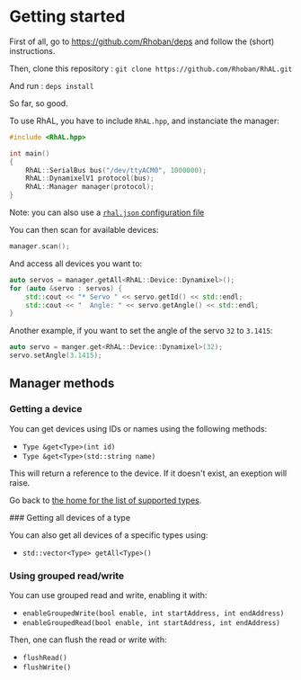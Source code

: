 # Getting started

First of all, go to https://github.com/Rhoban/deps and follow the (short) instructions.

Then, clone this repository :
    `git clone https://github.com/Rhoban/RhAL.git`

And run :
    `deps install`

So far, so good.

To use RhAL, you have to include `RhAL.hpp`, and instanciate
the manager:

```c++
#include <RhAL.hpp>

int main()
{
    RhAL::SerialBus bus("/dev/ttyACM0", 1000000);
    RhAL::DynamixelV1 protocol(bus);
    RhAL::Manager manager(protocol);
}
```

Note: you can also use a [`rhal.json` configuration file](configuration.md)

You can then scan for available devices:

```c++
manager.scan();
```

And access all devices you want to:

```c++
auto servos = manager.getAll<RhAL::Device::Dynamixel>();
for (auto &servo : servos) {
    std::cout << "* Servo " << servo.getId() << std::endl;
    std::cout << "  Angle: " << servo.getAngle() << std::endl;
}
```

Another example, if you want to set the angle of the servo `32` to `3.1415`:

```c++
auto servo = manger.get<RhAL::Device::Dynamixel>(32);
servo.setAngle(3.1415);
```

## Manager methods

### Getting a device

You can get devices using IDs or names using the following methods:

* `Type &get<Type>(int id)`
* `Type &get<Type>(std::string name)`

This will return a reference to the device. If it doesn't exist, an exeption
will raise.

Go back to [the home for the list of supported types](/README.md).

### Getting all devices of a type

You can also get all devices of a specific types using:

* `std::vector<Type> getAll<Type>()`

### Using grouped read/write

You can use grouped read and write, enabling it with:

* `enableGroupedWrite(bool enable, int startAddress, int endAddress)`
* `enableGroupedRead(bool enable, int startAddress, int endAddress)`

Then, one can flush the read or write with:

* `flushRead()`
* `flushWrite()`

